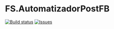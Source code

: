 # FS.AutomatizadorPostFB

[![Build status](https://ci.appveyor.com/api/projects/status/kqdoj10duucx6mts?svg=true)](https://ci.appveyor.com/project/FlavioSpedaletti/fs-automatizadorpostfb) [![Issues](https://img.shields.io/github/issues/FlavioSpedaletti/FS.AutomatizadorPostFB.svg)](https://huboard.com/FlavioSpedaletti/FS.AutomatizadorPostFB)
